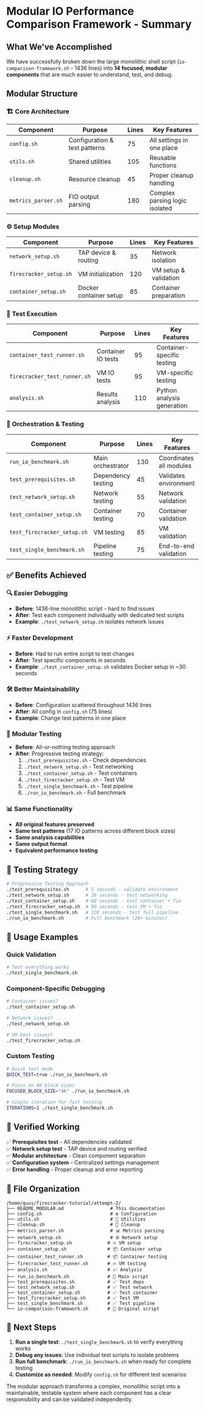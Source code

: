 # Modular IO Performance Comparison Framework - Summary

## What We've Accomplished

We have successfully broken down the large monolithic shell script (`io-comparison-framework.sh` - 1436 lines) into **14 focused, modular components** that are much easier to understand, test, and debug.

## Modular Structure

### 🏗️ **Core Architecture**
| Component | Purpose | Lines | Key Features |
|-----------|---------|-------|--------------|
| `config.sh` | Configuration & test patterns | 75 | All settings in one place |
| `utils.sh` | Shared utilities | 105 | Reusable functions |
| `cleanup.sh` | Resource cleanup | 45 | Proper cleanup handling |
| `metrics_parser.sh` | FIO output parsing | 180 | Complex parsing logic isolated |

### ⚙️ **Setup Modules**
| Component | Purpose | Lines | Key Features |
|-----------|---------|-------|--------------|
| `network_setup.sh` | TAP device & routing | 35 | Network isolation |
| `firecracker_setup.sh` | VM initialization | 120 | VM setup & validation |
| `container_setup.sh` | Docker container setup | 85 | Container preparation |

### 🧪 **Test Execution**
| Component | Purpose | Lines | Key Features |
|-----------|---------|-------|--------------|
| `container_test_runner.sh` | Container IO tests | 95 | Container-specific testing |
| `firecracker_test_runner.sh` | VM IO tests | 95 | VM-specific testing |
| `analysis.sh` | Results analysis | 110 | Python analysis generation |

### 🎯 **Orchestration & Testing**
| Component | Purpose | Lines | Key Features |
|-----------|---------|-------|--------------|
| `run_io_benchmark.sh` | Main orchestrator | 130 | Coordinates all modules |
| `test_prerequisites.sh` | Dependency testing | 45 | Validates environment |
| `test_network_setup.sh` | Network testing | 55 | Network validation |
| `test_container_setup.sh` | Container testing | 70 | Container validation |
| `test_firecracker_setup.sh` | VM testing | 85 | VM validation |
| `test_single_benchmark.sh` | Pipeline testing | 75 | End-to-end validation |

## ✅ **Benefits Achieved**

### 🔍 **Easier Debugging**
- **Before**: 1436-line monolithic script - hard to find issues
- **After**: Test each component individually with dedicated test scripts
- **Example**: `./test_network_setup.sh` isolates network issues

### ⚡ **Faster Development**
- **Before**: Had to run entire script to test changes
- **After**: Test specific components in seconds
- **Example**: `./test_container_setup.sh` validates Docker setup in ~30 seconds

### 🛠️ **Better Maintainability**
- **Before**: Configuration scattered throughout 1436 lines
- **After**: All config in `config.sh` (75 lines)
- **Example**: Change test patterns in one place

### 🔧 **Modular Testing**
- **Before**: All-or-nothing testing approach
- **After**: Progressive testing strategy:
  1. `./test_prerequisites.sh` - Check dependencies
  2. `./test_network_setup.sh` - Test networking
  3. `./test_container_setup.sh` - Test containers
  4. `./test_firecracker_setup.sh` - Test VM
  5. `./test_single_benchmark.sh` - Test pipeline
  6. `./run_io_benchmark.sh` - Full benchmark

### 📊 **Same Functionality**
- **All original features preserved**
- **Same test patterns** (17 IO patterns across different block sizes)
- **Same analysis capabilities**
- **Same output format**
- **Equivalent performance testing**

## 🧪 **Testing Strategy**

```bash
# Progressive Testing Approach
./test_prerequisites.sh      # 5 seconds - validate environment
./test_network_setup.sh      # 10 seconds - test networking  
./test_container_setup.sh    # 60 seconds - test container + fio
./test_firecracker_setup.sh  # 90 seconds - test VM + fio
./test_single_benchmark.sh   # 120 seconds - test full pipeline
./run_io_benchmark.sh        # Full benchmark (20+ minutes)
```

## 🎯 **Usage Examples**

### Quick Validation
```bash
# Test everything works
./test_single_benchmark.sh
```

### Component-Specific Debugging
```bash
# Container issues?
./test_container_setup.sh

# Network issues?  
./test_network_setup.sh

# VM boot issues?
./test_firecracker_setup.sh
```

### Custom Testing
```bash
# Quick test mode
QUICK_TEST=true ./run_io_benchmark.sh

# Focus on 4K block sizes
FOCUSED_BLOCK_SIZE="4k" ./run_io_benchmark.sh

# Single iteration for fast testing
ITERATIONS=1 ./test_single_benchmark.sh
```

## 🚀 **Verified Working**

✅ **Prerequisites test** - All dependencies validated  
✅ **Network setup test** - TAP device and routing verified  
✅ **Modular architecture** - Clean component separation  
✅ **Configuration system** - Centralized settings management  
✅ **Error handling** - Proper cleanup and error reporting  

## 📁 **File Organization**

```
/home/guus/firecracker-tutorial/attempt-2/
├── README_MODULAR.md                 # This documentation
├── config.sh                         # ⚙️ Configuration
├── utils.sh                          # 🔧 Utilities  
├── cleanup.sh                        # 🧹 Cleanup
├── metrics_parser.sh                 # 📊 Metrics parsing
├── network_setup.sh                  # 🌐 Network setup
├── firecracker_setup.sh             # 🔥 VM setup
├── container_setup.sh               # 📦 Container setup
├── container_test_runner.sh         # 📦 Container testing
├── firecracker_test_runner.sh       # 🔥 VM testing  
├── analysis.sh                      # 📈 Analysis
├── run_io_benchmark.sh              # 🎯 Main script
├── test_prerequisites.sh            # ✅ Test deps
├── test_network_setup.sh            # ✅ Test network
├── test_container_setup.sh          # ✅ Test container
├── test_firecracker_setup.sh        # ✅ Test VM
├── test_single_benchmark.sh         # ✅ Test pipeline
└── io-comparison-framework.sh       # 📜 Original script
```

## 🎉 **Next Steps**

1. **Run a single test**: `./test_single_benchmark.sh` to verify everything works
2. **Debug any issues**: Use individual test scripts to isolate problems
3. **Run full benchmark**: `./run_io_benchmark.sh` when ready for complete testing
4. **Customize as needed**: Modify `config.sh` for different test scenarios

The modular approach transforms a complex, monolithic script into a maintainable, testable system where each component has a clear responsibility and can be validated independently.
